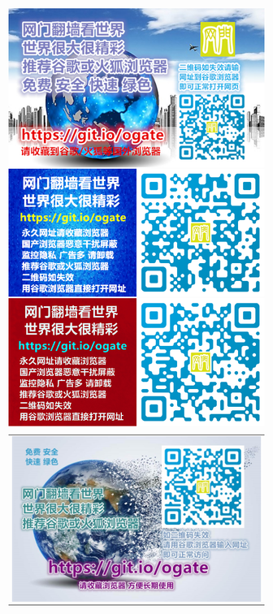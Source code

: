 <table>
  <tr>
<td align=center>
<img src="https://raw.githubusercontent.com/wnel2017/ku/master/IMG-20170708-WA0000.jpg
" /></td>
<img src="https://raw.githubusercontent.com/wnel2017/ku/master/IMG-20170708-WA0001.jpg
" /></td>
</tr>
<tr>
<img src="https://raw.githubusercontent.com/wnel2017/ku/master/IMG-20170708-WA0002.jpg
" /></td>
</tr>
<tr>
<img src="https://raw.githubusercontent.com/wnel2017/ku/master/IMG-20170708-WA0004.jpg
" /></td>
</tr>
<tr>
</table>
